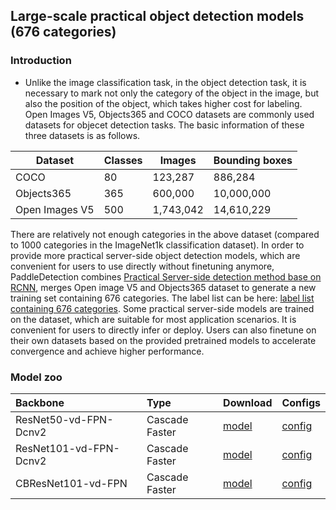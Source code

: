 ## Large-scale practical object detection models (676 categories)

### Introduction

* Unlike the image classification task, in the object detection task, it is necessary to mark not only the category of the object in the image, but also the position of the object, which takes higher cost for labeling. Open Images V5, Objects365 and COCO datasets are commonly used datasets for objecet detection tasks. The basic information of these three datasets is as follows.

|   Dataset          | Classes | Images    | Bounding boxes |
|--------------------|---------|-----------|----------------|
| COCO               | 80      | 123,287   | 886,284        |
| Objects365 | 365     | 600,000   | 10,000,000     |
| Open Images V5              | 500     | 1,743,042 | 14,610,229     |


There are relatively not enough categories in the above dataset (compared to 1000 categories in the ImageNet1k classification dataset). In order to provide more practical server-side object detection models, which are convenient for users to use directly without finetuning anymore, PaddleDetection combines [Practical Server-side detection method base on RCNN](./SERVER_SIDE_en.md), merges Open image V5 and Objects365 dataset to generate a new training set containing 676 categories. The label list can be here: [label list containing 676 categories](../../dataset/voc/generic_det_label_list.txt). Some practical server-side models are trained on the dataset, which are suitable for most application scenarios. It is convenient for users to directly infer or deploy. Users can also finetune on their own datasets based on the provided pretrained models to accelerate convergence and achieve higher performance.


### Model zoo

| Backbone       | Type     |      Download       | Configs |
| :---------------| :---------------| :---------------| :---------------
| ResNet50-vd-FPN-Dcnv2         | Cascade Faster     |  [model](https://paddlemodels.bj.bcebos.com/object_detection/cascade_rcnn_dcn_r50_vd_fpn_gen_server_side.pdparams) | [config](https://github.com/PaddlePaddle/PaddleDetection/tree/develop/static/configs/rcnn_enhance/generic/cascade_rcnn_dcn_r50_vd_fpn_gen_server_side.yml) |
| ResNet101-vd-FPN-Dcnv2         | Cascade Faster     |  [model](https://paddlemodels.bj.bcebos.com/object_detection/cascade_rcnn_dcn_r101_vd_fpn_gen_server_side.pdparams) | [config](https://github.com/PaddlePaddle/PaddleDetection/tree/develop/static/configs/rcnn_enhance/generic/cascade_rcnn_dcn_r101_vd_fpn_gen_server_side.yml) |
| CBResNet101-vd-FPN         | Cascade Faster     |  [model](https://paddlemodels.bj.bcebos.com/object_detection/cascade_rcnn_cbr101_vd_fpn_server_side.pdparams) | [config](https://github.com/PaddlePaddle/PaddleDetection/tree/develop/static/configs/rcnn_enhance/generic/cascade_rcnn_cbr101_vd_fpn_server_side.yml) |
